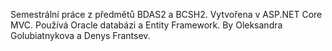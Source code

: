 Semestrální práce z předmětů BDAS2 a BCSH2.
Vytvořena v ASP.NET Core MVC.
Používá Oracle databázi a Entity Framework. 
By Oleksandra Golubiatnykova a Denys Frantsev.
